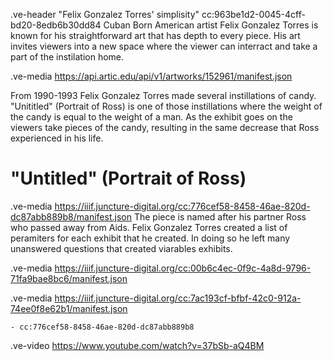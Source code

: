 .ve-header "Felix Gonzalez Torres' simplisity" cc:963be1d2-0045-4cff-bd20-8edb6b30dd84 
Cuban Born American artist Felix Gonzalez Torres is known for his straightforward art that has depth to every piece. His art invites viewers into a new space where the viewer can interract and take a part of the instilation home.

.ve-media https://api.artic.edu/api/v1/artworks/152961/manifest.json 

 From 1990-1993 Felix Gonzalez Torres made several instillations of candy. "Unititled" (Portrait of Ross) is one of those instillations where the weight of the candy is equal to the weight of a man. As the exhibit goes on the viewers take pieces of the candy, resulting in the same decrease that Ross experienced in his life. 


# "Untitled" (Portrait of Ross)

.ve-media  https://iiif.juncture-digital.org/cc:776cef58-8458-46ae-820d-dc87abb889b8/manifest.json 
The piece is named after his partner Ross who passed away from Aids. Felix Gonzalez Torres created a list of peramiters for each exhibit that he created. In doing so he left many unanswered questions that created viarables exhibits. 

.ve-media  https://iiif.juncture-digital.org/cc:00b6c4ec-0f9c-4a8d-9796-71fa9bae8bc6/manifest.json 

.ve-media https://iiif.juncture-digital.org/cc:7ac193cf-bfbf-42c0-912a-74ee0f8e62b1/manifest.json

    - cc:776cef58-8458-46ae-820d-dc87abb889b8
.ve-video https://www.youtube.com/watch?v=37bSb-aQ4BM 

